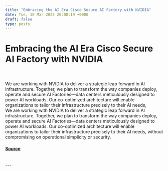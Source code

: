 ```yaml
---
title: "Embracing the AI Era Cisco Secure AI Factory with NVIDIA"
date: Tue, 18 Mar 2025 20:00:19 +0000
draft: false
type: posts
---
```

# Embracing the AI Era Cisco Secure AI Factory with NVIDIA

<br/>

<br/>
We are working with NVIDIA to deliver a strategic leap forward in AI infrastructure. Together, we plan to transform the way companies deploy, operate and secure AI Factories—data centers meticulously designed to power AI workloads. Our co-optimized architecture will enable organizations to tailor their infrastructure precisely to their AI needs,
<br/>
We are working with NVIDIA to deliver a strategic leap forward in AI infrastructure. Together, we plan to transform the way companies deploy, operate and secure AI Factories—data centers meticulously designed to power AI workloads. Our co-optimized architecture will enable organizations to tailor their infrastructure precisely to their AI needs, without compromising on operational simplicity or security.

#### [Source](https://blogs.cisco.com/news/embracing-the-ai-era-cisco-secure-ai-factory-with-nvidia)

<br/>
---
